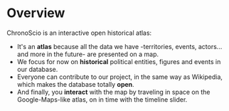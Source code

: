 # Overview

ChronoScio is an interactive open historical atlas:

- It's an **atlas** because all the data we have -territories, events, actors... and more in the future- are presented on a map.
- We focus for now on **historical** political entities, figures and events in our database.
- Everyone can contribute to our project, in the same way as Wikipedia, which makes the database totally **open**.
- And finally, you **interact** with the map by traveling in space on the Google-Maps-like atlas, on in time with the timeline slider.
